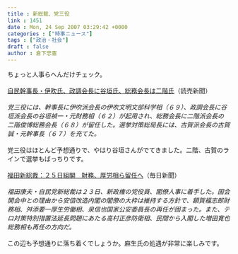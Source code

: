 ```yaml
---
title : 新総裁、党三役
link : 1451
date : Mon, 24 Sep 2007 03:29:42 +0000
categories : ["時事ニュース"]
tags : ["政治・社会"]
draft : false
author : 倉下忠憲
---
```


ちょっと人事らへんだけチェック。<BR><BR><A HREF="http://www.yomiuri.co.jp/politics/news/20070924it03.htm?from=top" TARGET="_blank">自民幹事長・伊吹氏、政調会長に谷垣氏、総務会長は二階氏</A>（読売新聞）<BR><BR><I>党三役には、幹事長に伊吹派会長の伊吹文明文部科学相（６９）、政調会長に谷垣派会長の谷垣禎一・元財務相（６２）が起用され、総務会長に二階派会長の二階俊博総務会長（６８）が留任した。選挙対策総局長には、古賀派会長の古賀誠・元幹事長（６７）を充てた。</I><BR><BR>党三役はほとんど予想通りで、やはり谷垣さんがでてきました。二階、古賀のラインで選挙もばっちりです。<BR><BR><A HREF="http://www.mainichi-msn.co.jp/today/news/20070924k0000m010120000c.html" TARGET="_blank">福田新総裁：２５日組閣　財務、厚労相ら留任へ</A>（毎日新聞）<BR><BR><I>福田康夫・自民党新総裁は２３日、新政権の党役員、閣僚人事に着手した。国会開会中との理由から安倍改造内閣の閣僚の大枠は維持する方針で、額賀福志郎財務相、舛添要一厚生労働相、泉信也国家公安委員長の再任が固まった。また、テロ対策特別措置法延長問題にあたる高村正彦防衛相、民間から入閣した増田寛也総務相も再任の方向だ。</I><BR><BR>この辺も予想通りに落ち着くでしょうか。麻生氏の処遇が非常に楽しみです。<BR><br><br>
